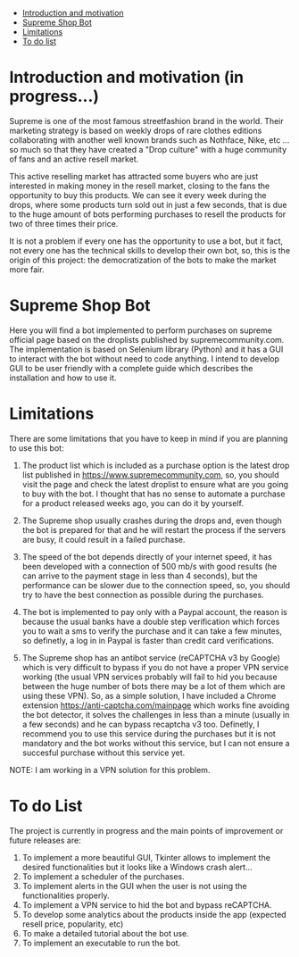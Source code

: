 - [Introduction and motivation](#introduction-and-motivation)
- [Supreme Shop Bot](#supreme-shop-bot)
- [Limitations](#limitations)
- [To do list](#to-do-list)
# Introduction and motivation (in progress...)
Supreme is one of the most famous streetfashion brand in the world. Their marketing strategy is based on weekly drops of rare clothes editions collaborating with another well known brands such as Nothface, Nike, etc ... so much so that they have created a "Drop culture" with a huge community of fans and an active resell market. 

This active reselling market has attracted some buyers who are just interested in making money in the resell market, closing to the fans the opportunity to buy this products. We can see it every week during the drops, where some products turn sold out in just a few seconds, that is due to the huge amount of bots performing purchases to resell the products for two of three times their price.

It is not a problem if every one has the opportunity to use a bot, but it fact, not every one has the technical skills to develop their own bot, so, this is the origin of this project: the democratization of the bots to make the market more fair.

# Supreme Shop Bot
Here you will find a bot implemented to perform purchases on supreme official page based on the droplists published by supremecommunity.com. The implementation is based on Selenium library (Python) and it has a GUI to interact with the bot without need to code anything. I intend to develop GUI to be user friendly with a complete guide which describes the installation and how to use it.

# Limitations
There are some limitations that you have to keep in mind if you are planning to use this bot:

1. The product list which is included as a purchase option is the latest drop list published in https://www.supremecommunity.com, so, you should visit the page and check the latest droplist to ensure what are you going to buy with the bot. I thought that has no sense to automate a purchase for a product released weeks ago, you can do it by yourself.

2. The Supreme shop usually crashes during the drops and, even though the bot is prepared for that and he will restart the process if the servers are busy, it could result in a failed purchase.

3. The speed of the bot depends directly of your internet speed, it has been developed with a connection of 500 mb/s with good results (he can arrive to the payment stage in less than 4 seconds), but the performance can be slower due to the connection speed, so, you should try to have the best connection as possible during the purchases.

4. The bot is implemented to pay only with a Paypal account, the reason is because the usual banks have a double step verification which forces you to wait a sms to verify the purchase and it can take a few minutes, so definetly, a log in in Paypal is faster than credit card verifications.

5. The Supreme shop has an antibot service (reCAPTCHA v3 by Google) which is very difficult to bypass if you do not have a proper VPN service working (the usual VPN services probably will fail to hid you because between the huge number of bots there may be a lot of them which are using these VPN). So, as a simple solution, I have included a Chrome extension https://anti-captcha.com/mainpage which works fine avoiding the bot detector, it solves the challenges in less than a minute (usually in a few seconds) and he can bypass recaptcha v3 too. Definetly, I recommend you to use this service during the purchases but it is not mandatory and the bot works without this service, but I can not ensure a succesful purchase without this service yet. 

NOTE: I am working in a VPN solution for this problem.

# To do List

The project is currently in progress and the main points of improvement or future releases are:

1. To implement a more beautiful GUI, Tkinter allows to implement the desired functionalities but it looks like a Windows crash alert...
2. To implement a scheduler of the purchases.
3. To implement alerts in the GUI when the user is not using the functionalities properly.
4. To implement a VPN service to hid the bot and bypass reCAPTCHA.
5. To develop some analytics about the products inside the app (expected resell price, popularity, etc)
6. To make a detailed tutorial about the bot use.
7. To implement an executable to run the bot.
